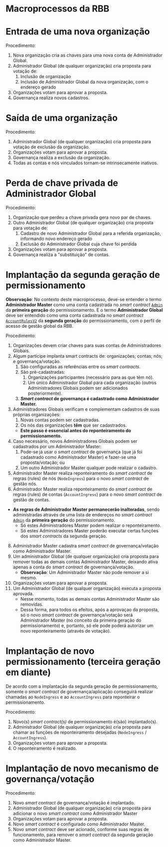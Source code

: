 # Macroprocessos da RBB

# Entrada de uma nova organização

Procedimento:
1. Nova organização cria as chaves para uma nova conta de Administrador Global.
2. Administrador Global (de qualquer organização) cria proposta para votação de:
   1. Inclusão de organização
   2. Inclusão de Administrador Global da nova organização, com o endereço gerado
3. Organizações votam para aprovar a proposta.
4. Governança realiza novos cadastros.


# Saída de uma organização

Procedimento:
1. Administrador Global (de qualquer organização) cria proposta para votação de exclusão da organização.
2. Organizações votam para aprovar a proposta.
3. Governança realiza a exclusão da organização.
4. Todas as contas e nós vinculados tornam-se intrinsecamente inativos.


# Perda de chave privada de Administrador Global

Procedimento:
1. Organização que perdeu a chave privada gera novo par de chaves.
2. Outro Administrador Global (de qualquer organização) cria proposta para votação de:
   1. Cadastro de novo Administrador Global para a referida organização, informando novo endereço gerado
   2. Exclusão do Administrador Global cuja chave foi perdida
3. Organizações votam para aprovar a proposta.
4. Governança realiza a "substituição" de contas.


# Implantação da segunda geração de permissionamento

**Observação**: No contexto deste macroprocesso, deve-se entender o termo **Administrador Master** como uma conta cadastrada no *smart contract* [`Admin`](../../gen01/contracts/Admin.sol) da **primeira geração** do permissionamento. E o termo **Administrador Global** deve ser entendido como uma conta cadastrada no *smart contract* [`AccountRulesV2`](../contracts/AccountRulesV2.sol) da **segunda geração** do permissionamento, com o perfil de acesso de gestão global da RBB.

Procedimento:
1. Organizações devem criar chaves para suas contas de Administradores Globais.
2. Algum partícipe implanta smart contracts de: organizações; contas; nós; e governança/votação.
   1. São configuradas as referências entre os *smart contracts*.
   2. São pré-cadastradas:
      1. Organizações participantes (necessário para as que têm nó).
      2. Um único Administrador Global para cada organização (outros Administradores Globais podem ser adicionados posteriormente).
   3. ***Smart contract* de governança é cadastrado como Administrador Master.**
3. Administradores Globais verificam e complementam cadastros de suas próprias organizações:
   1. Novas contas podem ser cadastradas.
   2. Os nós das organizações **têm** que ser cadastrados.
   - **Este passo é essencial antes do reponteiramento do permissionamento.**
4. Caso necessário, novos Administradores Globais podem ser cadastrados por um Administrador Master:
   1. Pode-se já usar o *smart contract* de governança (que já foi cadastrado como Administrador Master) e fazer-se uma proposta/votação; ou
   2. Um outro Administrador Master qualquer pode realizar o cadastro.
5. Administrador Master realiza reponteiramento do *smart contract* de regras (rules) de nós (`NodeIngress`) para o novo *smart contract* de gestão nós.
6. Administrador Master realiza reponteiramento do *smart contract* de regras (rules) de contas (`AccountIngress`) para o novo *smart contract* de gestão de contas.
- **As regras de Administrador Master permanecerão inalteradas**, sendo administradas através de uma lista de endereços no *smart contract* [`Admin`](../../gen01/contracts/Admin.sol) da **primeira geração** do permissionamento.
   - Só estes Administradores Master podem realizar o reponteiramento.
   - Só estes Administradores Master poderão executar certas funções dos *smart contracts* da segunda geração.
8. Administrador Master cadastra *smart contract* de governança/votação como Administrador Master.
9. Um administrador Global (de qualquer organização) cria proposta para remover todas as demais contas Administrador Master, deixando ativa apenas a conta do *smart contract* de governança/votação.
   - **Observação**: Um Administrador Master não pode remover a si mesmo.
10. Organizações votam para aprovar a proposta.
11. Um Administrador Global (de qualquer organização) executa a proposta aprovada.
    - Nesse momento, todas as demais contas Administrador Master são removidas.
    - Dessa forma, para todos os efeitos, após a aprovaçao da proposta, só o novo *smart contract* de governança/votação será Administrador Master (no conceito da primeira geração do permissionamento) e, portanto, só ele pode poderá autorizar um novo reponteiramento (através de votação).


# Implantação de novo permissionamento (terceira geração em diante)

De acordo com a implantação da segunda geração de permissionamento, somente o *smart contract* de governança/aplicação conseguirá realizar chamadas ao `NodeIngress` e ao `AccountIngress` para reponteirar o permissionamento.

Procedimento:
1. Novo(s) *smart contract(s)* de permissionamento é(são) implantado(s).
2. Administrador Global (de qualquer organização) cria proposta para chamar as funções de reponteiramento desejadas (`NodeIngress` / `AccountIngress`).
3. Organizações votam para aprovar a proposta.
4. O reponteiramento é realizado.


# Implantação de novo mecanismo de governança/votação

Procedimento:
1. Novo *smart contract* de governança/votação é implantado.
2. Administrador Global (de qualquer organização) cria proposta para adicionar o novo *smart contract* como Administrador Master
3. Organizações votam para aprovar a proposta.
4. Novo *smart contract* é configurado como Administrador Master.
5. Novo *smart contract* deve ser acionado, conforme suas regras de funcionamento, para remover o *smart contract* da segunda geração como Administrador Master.
